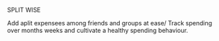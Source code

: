 SPLIT WISE

Add aplit expensees among friends and groups at ease/ Track spending over months weeks and cultivate a healthy spending behaviour.